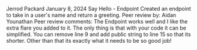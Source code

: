 Jerrod Packard
January 8, 2024
Say Hello - Endpoint
Created an endpoint to take in a user's name and return a greeting.
Peer review by: Aidan Younathan
Peer review comments: The Endpoint works well and I like the extra flare you added to it. The only thing is that with your code it can be simplified. You can remove line 9 and add public string to line 15 so that its shorter. Other than that its exactly what it needs to be so good job!